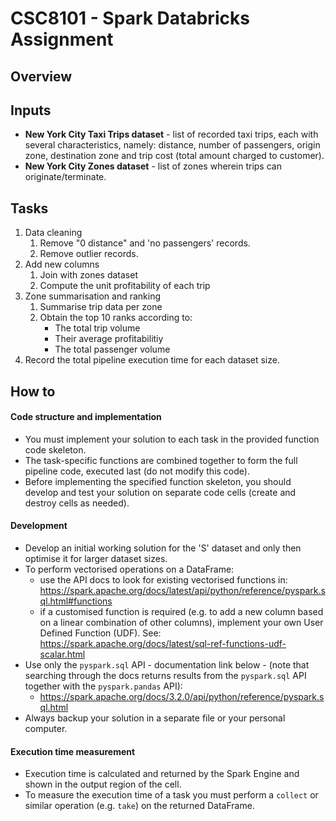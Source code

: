 # CSC8101 - Spark Databricks Assignment

## Overview

## Inputs

- **New York City Taxi Trips dataset** - list of recorded taxi trips, each with several characteristics, namely: distance, number of passengers, origin zone, destination zone and trip cost (total amount charged to customer).
- **New York City Zones dataset** - list of zones wherein trips can originate/terminate.

## Tasks

1. Data cleaning
    1. Remove "0 distance" and 'no passengers' records.
    2. Remove outlier records.
2. Add new columns
    1. Join with zones dataset
    2. Compute the unit profitability of each trip
3. Zone summarisation and ranking
    1. Summarise trip data per zone
    2. Obtain the top 10 ranks according to:
        - The total trip volume
        - Their average profitabilitiy
        - The total passenger volume
4. Record the total pipeline execution time for each dataset size.

## How to

#### Code structure and implementation

- You must implement your solution to each task in the provided function code skeleton.
- The task-specific functions are combined together to form the full pipeline code, executed last (do not modify this code).
- Before implementing the specified function skeleton, you should develop and test your solution on separate code cells (create and destroy cells as needed).

#### Development

- Develop an initial working solution for the 'S' dataset and only then optimise it for larger dataset sizes.
- To perform vectorised operations on a DataFrame:
  - use the API docs to look for existing vectorised functions in: https://spark.apache.org/docs/latest/api/python/reference/pyspark.sql.html#functions
  - if a customised function is required (e.g. to add a new column based on a linear combination of other columns), implement your own User Defined Function (UDF). See:  https://spark.apache.org/docs/latest/sql-ref-functions-udf-scalar.html
- Use only the `pyspark.sql` API - documentation link below - (note that searching through the docs returns results from the `pyspark.sql` API together with the `pyspark.pandas` API):
  - https://spark.apache.org/docs/3.2.0/api/python/reference/pyspark.sql.html
- Always backup your solution in a separate file or your personal computer.
 
#### Execution time measurement

- Execution time is calculated and returned by the Spark Engine and shown in the output region of the cell.
- To measure the execution time of a task you must perform a `collect` or similar operation (e.g. `take`) on the returned DataFrame.